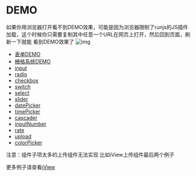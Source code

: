 # DEMO
如果你用浏览器打开看不到DEMO效果，可能是因为浏览器限制了runjs的JS插件加载，这个时候你只需要复制其中任意一个URL在网页上打开，然后回到页面，刷新一下就能
看到DEMO效果了
![img](https://github.com/woai3c/vue-generate-form/blob/master/tips.jpg)
* [表单DEMO](https://runjs.cn/code/3fapiha3)
* [栅格系统DEMO](https://runjs.cn/code/cllq3lvm)
* [input](https://runjs.cn/code/qipi5lxb)
* [radio](https://runjs.cn/code/ljwa76l2)
* [checkbox](https://runjs.cn/code/kfj9msyc)
* [switch](https://runjs.cn/code/cmqiwmwg)
* [select](https://runjs.cn/code/8siuqvva)
* [slider](https://runjs.cn/code/vn4foexj)
* [datePicker](https://runjs.cn/code/bj7fku7c)
* [timePicker](https://runjs.cn/code/xoz9p8qj)
* [cascader](https://runjs.cn/code/bvsmbnci)
* [inputNumber](https://runjs.cn/code/7t44f6bm)
* [rate](https://runjs.cn/code/rotvxqrt)
* [upload](https://runjs.cn/code/6znoff81)
* [colorPicker](https://runjs.cn/code/86crymkb)


注意：组件子项太多的上传组件无法实现 比如iView上传组件最后两个例子

更多例子请查看[iView](https://www.iviewui.com/components/input)
